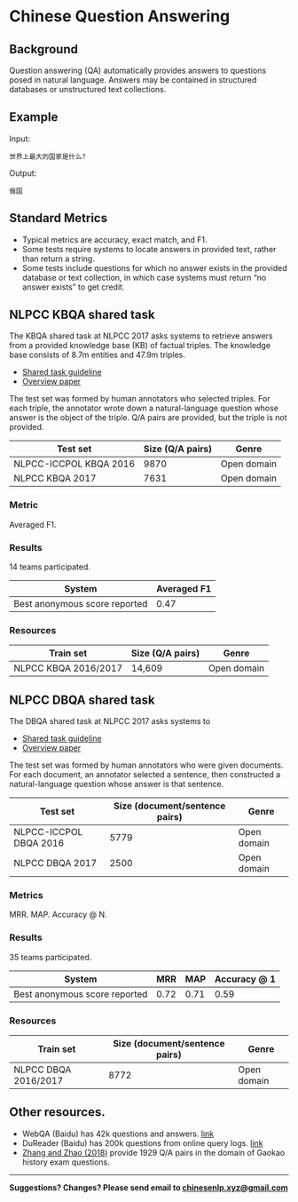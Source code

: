 # Chinese Question Answering


## Background

Question answering (QA) automatically provides answers to questions posed in natural language.  Answers may be contained in structured databases or unstructured text collections.

## Example

Input:

```
世界上最大的国家是什么?
```

Output:

```
俄国
```

## Standard Metrics

* Typical metrics are accuracy, exact match, and F1.
* Some tests require systems to locate answers in provided text, rather than return a string.
* Some tests include questions for which no answer exists in the provided database or text collection, in which case systems must return “no answer exists” to get credit.


## NLPCC KBQA shared task

The KBQA shared task at NLPCC 2017 asks systems to retrieve answers from a provided knowledge base (KB) of factual triples.  The knowledge base consists of 8.7m entities and 47.9m triples.
* [Shared task guideline](http://tcci.ccf.org.cn/conference/2017/dldoc/taskgline05.pdf)
* [Overview paper](http://tcci.ccf.org.cn/conference/2017/papers/2052.pdf)

The test set was formed by human annotators who selected triples.  For each triple, the annotator wrote down a natural-language question whose answer is the object of the triple.  Q/A pairs are provided, but the triple is not provided.

|  Test set | Size (Q/A pairs) | Genre |
| --- | --- | --- |
|  NLPCC-ICCPOL KBQA 2016 | 9870 | Open domain |
|  NLPCC KBQA 2017 | 7631 | Open domain |


### Metric

Averaged F1.

### Results

14 teams participated.

|  System | Averaged F1 |
| --- | --- |
|  Best anonymous score reported | 0.47 |

### Resources

|  Train set | Size (Q/A pairs) | Genre |
| --- | --- | --- |
|  NLPCC KBQA 2016/2017 | 14,609 | Open domain |


## NLPCC DBQA shared task

The DBQA shared task at NLPCC 2017 asks systems to 

* [Shared task guideline](http://tcci.ccf.org.cn/conference/2017/dldoc/taskgline05.pdf)
* [Overview paper](http://tcci.ccf.org.cn/conference/2017/papers/2052.pdf)

The test set was formed by human annotators who were given documents.  For each document, an annotator selected a sentence, then constructed a natural-language question whose answer is that sentence.

|  Test set | Size (document/sentence pairs) | Genre |
| --- | --- | --- |
|  NLPCC-ICCPOL DBQA 2016 | 5779 | Open domain |
|  NLPCC DBQA 2017 | 2500 | Open domain |


### Metrics

MRR.
MAP.
Accuracy @ N.

### Results

35 teams participated.

|  System | MRR | MAP | Accuracy @ 1 |
| --- | --- | --- | --- |
|  Best anonymous score reported | 0.72 | 0.71 | 0.59 |

### Resources

|  Train set | Size (document/sentence pairs) | Genre |
| --- | --- | --- |
|  NLPCC DBQA 2016/2017 | 8772 | Open domain |



## Other resources.

* WebQA (Baidu) has 42k questions and answers. [link](https://arxiv.org/pdf/1607.06275.pdf)
* DuReader (Baidu) has 200k questions from online query logs. [link](https://arxiv.org/pdf/1711.05073.pdf)
* [Zhang and Zhao (2018)](http://aclweb.org/anthology/C18-1038) provide 1929 Q/A pairs in the domain of Gaokao history exam questions.


---

**Suggestions? Changes? Please send email to [chinesenlp.xyz@gmail.com](mailto:chinesenlp.xyz@gmail.com)**



